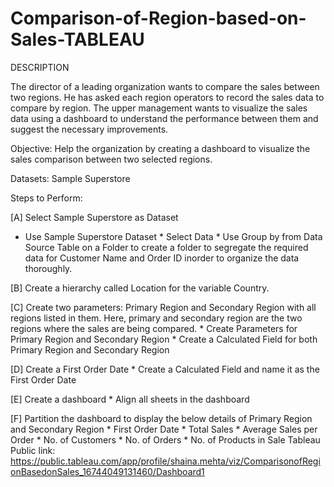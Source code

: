# Comparison-of-Region-based-on-Sales-TABLEAU
DESCRIPTION

The director of a leading organization wants to compare the sales between two regions. He has asked each region operators to record the sales data to compare by region. The upper management wants to visualize the sales data using a dashboard to understand the performance between them and suggest the necessary improvements.

Objective: Help the organization by creating a dashboard to visualize the sales comparison between two selected regions.

Datasets: Sample Superstore

Steps to Perform:

[A] Select Sample Superstore as Dataset
* Use Sample Superstore Dataset * Select Data * Use Group by from Data Source Table on a Folder to create a folder to segregate the required data for Customer Name and Order ID inorder to organize the data thoroughly.

[B] Create a hierarchy called Location for the variable Country.

[C] Create two parameters: Primary Region and Secondary Region with all regions listed in them. Here, primary and secondary region are the two regions where the sales are being compared. * Create Parameters for Primary Region and Secondary Region * Create a Calculated Field for both Primary Region and Secondary Region

[D] Create a First Order Date * Create a Calculated Field and name it as the First Order Date

[E] Create a dashboard * Align all sheets in the dashboard

[F] Partition the dashboard to display the below details of Primary Region and Secondary Region * First Order Date * Total Sales * Average Sales per Order * No. of Customers * No. of Orders * No. of Products in Sale
Tableau Public link: https://public.tableau.com/app/profile/shaina.mehta/viz/ComparisonofRegionBasedonSales_16744049131460/Dashboard1
